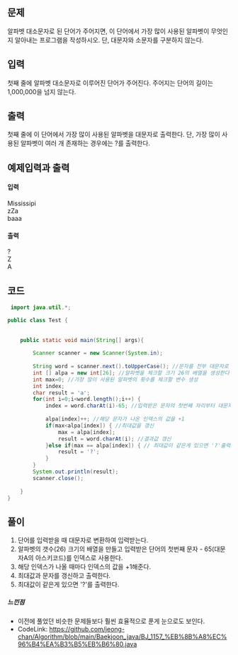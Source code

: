 ## 문제<br>
알파벳 대소문자로 된 단어가 주어지면, 이 단어에서 가장 많이 사용된 알파벳이 무엇인지 알아내는 프로그램을 작성하시오. 단, 대문자와 소문자를 구분하지 않는다.<br> 

## 입력<br>
첫째 줄에 알파벳 대소문자로 이루어진 단어가 주어진다. 주어지는 단어의 길이는 1,000,000을 넘지 않는다.<br>

## 출력<br>
첫째 줄에 이 단어에서 가장 많이 사용된 알파벳을 대문자로 출력한다. 단, 가장 많이 사용된 알파벳이 여러 개 존재하는 경우에는 ?를 출력한다.<br>

## 예제입력과 출력<br>
#### 입력<br>
Mississipi<br>
zZa<br>
baaa<br>
#### 출력<br>
?<br>
Z<br>
A<br>
## 코드
```java
 import java.util.*;

public class Test {
	
	
	public static void main(String[] args){
		
		Scanner scanner = new Scanner(System.in);
		
		String word = scanner.next().toUpperCase(); //문자를 전부 대문자로 받아온다
		int [] alpa = new int[26]; //알파벳을 체크할 크기 26의 배열을 생성한다
		int max=0; //가장 많이 사용된 알파벳의 횟수를 체크할 변수 생성
		int index;
		char result = 'a';
		for(int i=0;i<word.length();i++) {
			index = word.charAt(i)-65; //입력받은 문자의 첫번째 자리부터 대문자 A값을 배주고 인덱스 값으로 활용한다
			
			alpa[index]++; //해당 문자가 나온 인덱스의 값을 +1
			if(max<alpa[index]) { //최대값을 갱신
				max = alpa[index];
				result = word.charAt(i); //결과값 갱신
			}else if(max == alpa[index]) { // 최대값이 같은게 있으면 '?'출력
				result = '?';
			}
		}
		System.out.println(result);
		scanner.close();
		
	}
}
  ```
  ## 풀이<br>
  1. 단어를 입력받을 때 대문자로 변환하여 입력받는다.
  2. 알파벳의 갯수(26) 크기의 배열을 만들고 입력받은 단어의 첫번째 문자 - 65(대문자A의 아스키코드)를 인덱스로 사용한다.
  3. 해당 인덱스가 나올 때마다 인덱스의 값을 +1해준다.
  4. 최대값과 문자를 갱신하고 출력한다.
  5. 최대값이 같은게 있으면 '?'를 출력한다.
  
  ##### 느낀점<br>
  - 이전에 풀었던 비슷한 문제들보다 훨씬 효율적으로 푼게 눈으로도 보인다.
  - CodeLink: <https://github.com/jeong-chan/Algorithm/blob/main/Baekjoon_java/BJ_1157_%EB%8B%A8%EC%96%B4%EA%B3%B5%EB%B6%80.java>
